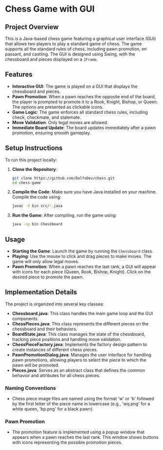 # Chess Game with GUI

## Project Overview

This is a Java-based chess game featuring a graphical user interface (GUI) that allows two players to play a standard game of chess. The game supports all the standard rules of chess, including pawn promotion, en passant, and castling. The GUI is designed using Swing, with the chessboard and pieces displayed on a `JFrame`.

## Features

- **Interactive GUI**: The game is played on a GUI that displays the chessboard and pieces.
- **Pawn Promotion**: When a pawn reaches the opposite end of the board, the player is prompted to promote it to a Rook, Knight, Bishop, or Queen. The options are presented as clickable icons.
- **Game Logic**: The game enforces all standard chess rules, including check, checkmate, and stalemate.
- **Move Validation**: Only legal moves are allowed.
- **Immediate Board Update**: The board updates immediately after a pawn promotion, ensuring smooth gameplay.

## Setup Instructions

To run this project locally:

1. **Clone the Repository**:
   ```bash
   git clone https://github.com/DalfoDev/chess.git
   cd chess-game
   ```
2. **Compile the Code**:
   Make sure you have Java installed on your machine. Compile the code using:
   ```bash
   javac -d bin src/*.java
   ```
3. **Run the Game**:
   After compiling, run the game using:
   ```bash
   java -cp bin Chessboard
   ```

## Usage

- **Starting the Game**: Launch the game by running the `Chessboard` class.
- **Playing**: Use the mouse to click and drag pieces to make moves. The game will only allow legal moves.
- **Pawn Promotion**: When a pawn reaches the last rank, a GUI will appear with icons for each piece (Queen, Rook, Bishop, Knight). Click on the desired piece to promote the pawn.

## Implementation Details

The project is organized into several key classes:

- **Chessboard.java**: This class handles the main game loop and the GUI components.
- **ChessPieces.java**: This class represents the different pieces on the chessboard and their behaviors.
- **BoardState.java**: This class manages the state of the chessboard, tracking piece positions and handling move validation.
- **ChessPieceFactory.java**: Implements the factory design pattern to create instances of different chess pieces.
- **PawnPromotionDialog.java**: Manages the user interface for handling pawn promotions, allowing players to select the piece to which the pawn will be promoted.
- **Pieces.java**: Serves as an abstract class that defines the common behavior and attributes for all chess pieces.

### Naming Conventions

- Chess piece image files are named using the format 'w' or 'b' followed by the first letter of the piece name in lowercase (e.g., 'wq.png' for a white queen, 'bp.png' for a black pawn).

### Pawn Promotion

- The promotion feature is implemented using a popup window that appears when a pawn reaches the last rank. This window shows buttons with icons representing the possible promotion pieces.
